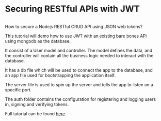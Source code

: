 # Securing RESTful APIs with JWT

![]()

How to secure a Nodejs RESTful CRUD API using JSON web tokens?

This tutorial will demo how to use JWT with an existing bare bones 
API using mongodb as the database.

It consist of a User model and controller. The model
defines the data, and the controller will contain all 
the business logic needed to interact with the database. 

It has a db file which will be used to
connect the app to the database, and an app file used
for bootstrapping the application itself.

The server file is used to spin up the server and tells the
app to listen on a specific port.

The auth folder contains the configuration for registering and 
logging users in, signing and verifying tokens.

Full tutorial can be found [here]().
